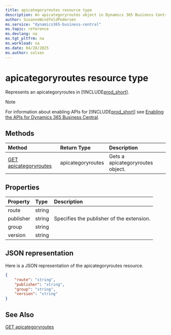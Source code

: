 ```yaml
---
title: apicategoryroutes resource type
description: An apicategoryroutes object in Dynamics 365 Business Central.
author: SusanneWindfeldPedersen
ms.service: "dynamics365-business-central"
ms.topic: reference
ms.devlang: na
ms.tgt_pltfrm: na
ms.workload: na
ms.date: 04/28/2025
ms.author: solsen
---
```


# apicategoryroutes resource type

<!-- START>DO_NOT_EDIT -->
<!-- IMPORTANT:Do not edit any of the content between here and the END>DO_NOT_EDIT. -->
Represents an apicategoryroutes in [!INCLUDE[prod_short](../../../includes/prod_short.md)].

> [!NOTE]
> For information about enabling APIs for [!INCLUDE[prod_short](../../../includes/prod_short.md)] see [Enabling the APIs for Dynamics 365 Business Central](../enabling-apis-for-dynamics-nav.md).

## Methods

| Method | Return Type|Description |
|:--------------------|:-----------|:-------------------------|
|[GET apicategoryroutes](../api/dynamics_apicategoryroutes_get.md)|apicategoryroutes|Gets a apicategoryroutes object.|



## Properties

| Property           | Type   |Description     |
|:-------------------|:-------|:---------------|
|route|string||
|publisher|string|Specifies the publisher of the extension.|
|group|string||
|version|string||

## JSON representation

Here is a JSON representation of the apicategoryroutes resource.


```json
{
    "route": "string",
    "publisher": "string",
    "group": "string",
    "version": "string"
}
```
<!-- IMPORTANT: END>DO_NOT_EDIT -->

## See Also
[GET apicategoryroutes](../api/dynamics_apicategoryroutes_get.md)
